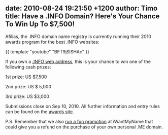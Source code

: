 date: 2010-08-24 19:21:50 +1200
author: Timo
title: Have a .INFO Domain? Here's Your Chance To Win Up To $7,500!
----

Afilias, the .INFO domain name registry is currently running their 2010 awards program for the best .INFO websites:

{{ template "youtube" "BFT9jSlSHAc" }}

If you own a [.INFO web address](https://iwantmyname.com/domains/info-domain-name-registration-for-information), this is your chance to win one of the following cash prizes:

1st prize: US $7,500

2nd prize: US $ 5,000

3rd prize: US $3,000

Submissions close on Sep 10, 2010. All further information and entry rules can be found on the [awards site](http://info-award.info).

P.S. Remember that we also [run a fun promotion](https://iwantmyname.com/blog/2010/08/want-a-free-me-domain.html) at iWantMyName that could give you a refund on the purchase of your own personal .ME domain.
